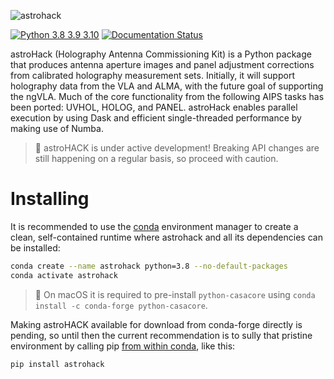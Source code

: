 ![astrohack](docs/_media/astrohack_logo.png)

[![Python 3.8 3.9 3.10](https://img.shields.io/badge/python-3.8%20%7C%203.9%20%7C%203.10-blue)](https://www.python.org/downloads/release/python-380/)
[![Documentation Status](https://readthedocs.org/projects/astrohack/badge/?version=latest)](https://astrohack.readthedocs.io/en/latest/?badge=latest)


astroHack (Holography Antenna Commissioning Kit) is a Python package that produces antenna aperture images and panel adjustment corrections from calibrated holography measurement sets. Initially, it will support holography data from the VLA and ALMA, with the future goal of supporting the ngVLA. Much of the core functionality from the following AIPS tasks has been ported: UVHOL, HOLOG, and PANEL. astroHack enables parallel execution by using Dask and efficient single-threaded performance by making use of Numba.

> 📝 astroHACK is under active development! Breaking API changes are still happening on a regular basis, so proceed with caution.

# Installing
It is recommended to use the [conda](https://docs.conda.io/projects/conda/en/latest/) environment manager to create a clean, self-contained runtime where astrohack and all its dependencies can be installed:
```sh
conda create --name astrohack python=3.8 --no-default-packages
conda activate astrohack

```
> 📝 On macOS it is required to pre-install `python-casacore` using `conda install -c conda-forge python-casacore`.

Making astroHACK available for download from conda-forge directly is pending, so until then the current recommendation is to sully that pristine environment by calling pip [from within conda](https://www.anaconda.com/blog/using-pip-in-a-conda-environment), like this:
```sh
pip install astrohack
```
